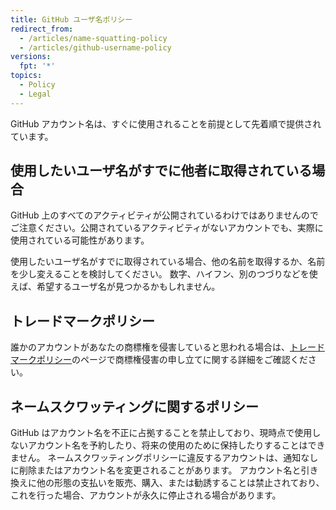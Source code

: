 ```yaml
---
title: GitHub ユーザ名ポリシー
redirect_from:
  - /articles/name-squatting-policy
  - /articles/github-username-policy
versions:
  fpt: '*'
topics:
  - Policy
  - Legal
---
```


GitHub アカウント名は、すぐに使用されることを前提として先着順で提供されています。

## 使用したいユーザ名がすでに他者に取得されている場合

GitHub 上のすべてのアクティビティが公開されているわけではありませんのでご注意ください。公開されているアクティビティがないアカウントでも、実際に使用されている可能性があります。

使用したいユーザ名がすでに取得されている場合、他の名前を取得するか、名前を少し変えることを検討してください。 数字、ハイフン、別のつづりなどを使えば、希望するユーザ名が見つかるかもしれません。

## トレードマークポリシー

誰かのアカウントがあなたの商標権を侵害していると思われる場合は、[トレードマークポリシー](/articles/github-trademark-policy/)のページで商標権侵害の申し立てに関する詳細をご確認ください。

## ネームスクワッティングに関するポリシー

GitHub はアカウント名を不正に占拠することを禁止しており、現時点で使用しないアカウント名を予約したり、将来の使用のために保持したりすることはできません。 ネームスクワッティングポリシーに違反するアカウントは、通知なしに削除またはアカウント名を変更されることがあります。 アカウント名と引き換えに他の形態の支払いを販売、購入、または勧誘することは禁止されており、これを行った場合、アカウントが永久に停止される場合があります。
